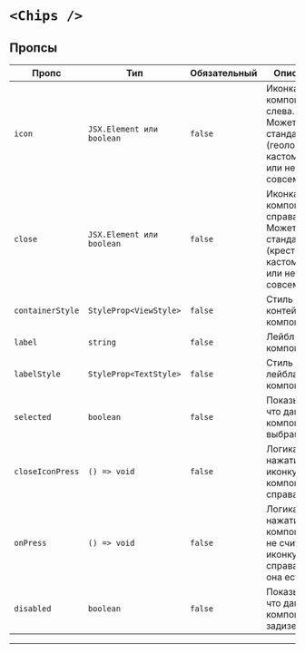 # `<Chips />`

## Пропсы

| Пропс            | Тип                       | Обязательный | Описание                                                                                   |
| ---------------- | ------------------------- | ------------ | ------------------------------------------------------------------------------------------ |
| `icon`           | `JSX.Element или boolean` | `false`      | Иконка компонента слева. Может быть стандартной (геолокация), кастомной или не быть совсем |
| `close`          | `JSX.Element или boolean` | `false`      | Иконка компонента справа. Может быть стандартной (крестик), кастомной или не быть совсем   |
| `containerStyle` | `StyleProp<ViewStyle>`    | `false`      | Стиль контейнера компонента                                                                |
| `label`          | `string`                  | `false`      | Лейбл компонента                                                                           |
| `labelStyle`     | `StyleProp<TextStyle>`    | `false`      | Стиль лейбла компонента                                                                    |
| `selected`       | `boolean`                 | `false`      | Показывает, что данный компонент выбран                                                    |
| `closeIconPress` | `() => void`              | `false`      | Логика нажатия на иконку компонента справа                                                 |
| `onPress`        | `() => void`              | `false`      | Логика нажатия на компонент, не считая иконку справа (если она есть)                       |
| `disabled`       | `boolean`                 | `false`      | Показывает, что данный компонент задизейблен                                               |

---
